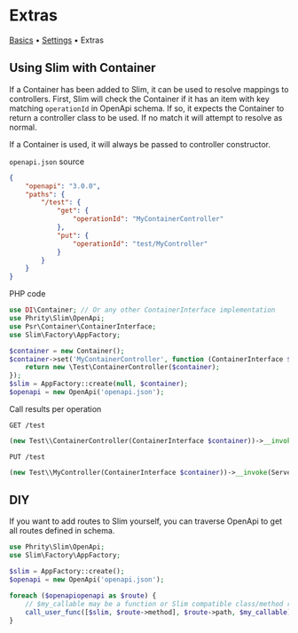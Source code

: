 # Extras

[Basics](docs/Basics.md) • [Settings](docs/Settings.md) • Extras

## Using Slim with Container

If a Container has been added to Slim, it can be used to resolve mappings to controllers.
First, Slim will check the Container if it has an item with key matching `operationId` in OpenApi schema.
If so, it expects the Container to return a controller class to be used.
If no match it will attempt to resolve as normal.

If a Container is used, it will always be passed to controller constructor.

`openapi.json` source
```json
{
    "openapi": "3.0.0",
    "paths": {
        "/test": {
            "get": {
                "operationId": "MyContainerController"
            },
            "put": {
                "operationId": "test/MyController"
            }
        }
    }
}
```

PHP code
```php
use DI\Container; // Or any other ContainerInterface implementation
use Phrity\Slim\OpenApi;
use Psr\Container\ContainerInterface;
use Slim\Factory\AppFactory;

$container = new Container();
$container->set('MyContainerController', function (ContainerInterface $container) {
    return new \Test\ContainerController($container);
});
$slim = AppFactory::create(null, $container);
$openapi = new OpenApi('openapi.json');
```

Call results per operation
```
GET /test
```
```php
(new Test\\ContainerController(ContainerInterface $container))->__invoke(ServerRequestInterface $request, ResponseInterface $response, array $attributes): ResponseInterface
```
```
PUT /test
```
```php
(new Test\\MyController(ContainerInterface $container))->__invoke(ServerRequestInterface $request, ResponseInterface $response, array $attributes): ResponseInterface
```

## DIY

If you want to add routes to Slim yourself, you can traverse OpenApi to get all routes defined in schema.

```php
use Phrity\Slim\OpenApi;
use Slim\Factory\AppFactory;

$slim = AppFactory::create();
$openapi = new OpenApi('openapi.json');

foreach ($openapiopenapi as $route) {
    // $my_callable may be a function or Slim compatible class/method reference
    call_user_func([$slim, $route->method], $route->path, $my_callable);
}
```

